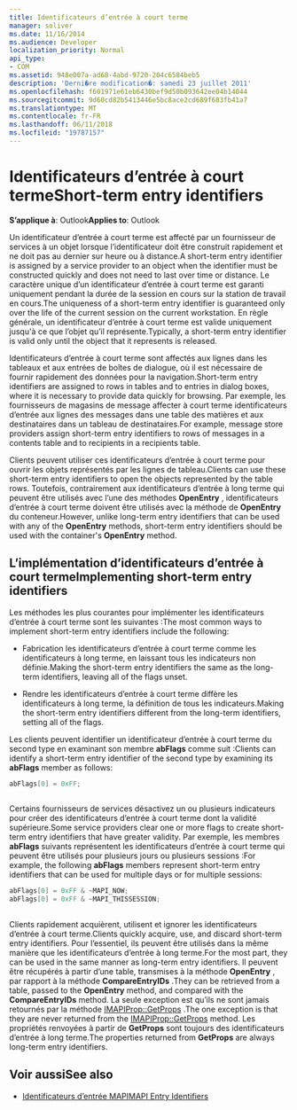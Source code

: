 ```yaml
---
title: Identificateurs d’entrée à court terme
manager: soliver
ms.date: 11/16/2014
ms.audience: Developer
localization_priority: Normal
api_type:
- COM
ms.assetid: 948e007a-ad68-4abd-9720-204c6584beb5
description: 'Derni�re modification�: samedi 23 juillet 2011'
ms.openlocfilehash: f601971e61eb6430bef9d50b093642ee04b14044
ms.sourcegitcommit: 9d60cd82b5413446e5bc8ace2cd689f683fb41a7
ms.translationtype: MT
ms.contentlocale: fr-FR
ms.lasthandoff: 06/11/2018
ms.locfileid: "19787157"
---
```

# <a name="short-term-entry-identifiers"></a><span data-ttu-id="870cc-103">Identificateurs d’entrée à court terme</span><span class="sxs-lookup"><span data-stu-id="870cc-103">Short-term entry identifiers</span></span>

<span data-ttu-id="870cc-104">**S’applique à**: Outlook</span><span class="sxs-lookup"><span data-stu-id="870cc-104">**Applies to**: Outlook</span></span> 
  
<span data-ttu-id="870cc-105">Un identificateur d’entrée à court terme est affecté par un fournisseur de services à un objet lorsque l’identificateur doit être construit rapidement et ne doit pas au dernier sur heure ou à distance.</span><span class="sxs-lookup"><span data-stu-id="870cc-105">A short-term entry identifier is assigned by a service provider to an object when the identifier must be constructed quickly and does not need to last over time or distance.</span></span> <span data-ttu-id="870cc-106">Le caractère unique d’un identificateur d’entrée à court terme est garanti uniquement pendant la durée de la session en cours sur la station de travail en cours.</span><span class="sxs-lookup"><span data-stu-id="870cc-106">The uniqueness of a short-term entry identifier is guaranteed only over the life of the current session on the current workstation.</span></span> <span data-ttu-id="870cc-107">En règle générale, un identificateur d’entrée à court terme est valide uniquement jusqu'à ce que l’objet qu’il représente.</span><span class="sxs-lookup"><span data-stu-id="870cc-107">Typically, a short-term entry identifier is valid only until the object that it represents is released.</span></span> 
  
<span data-ttu-id="870cc-108">Identificateurs d’entrée à court terme sont affectés aux lignes dans les tableaux et aux entrées de boîtes de dialogue, où il est nécessaire de fournir rapidement des données pour la navigation.</span><span class="sxs-lookup"><span data-stu-id="870cc-108">Short-term entry identifiers are assigned to rows in tables and to entries in dialog boxes, where it is necessary to provide data quickly for browsing.</span></span> <span data-ttu-id="870cc-109">Par exemple, les fournisseurs de magasins de message affecter à court terme identificateurs d’entrée aux lignes des messages dans une table des matières et aux destinataires dans un tableau de destinataires.</span><span class="sxs-lookup"><span data-stu-id="870cc-109">For example, message store providers assign short-term entry identifiers to rows of messages in a contents table and to recipients in a recipients table.</span></span> 

<span data-ttu-id="870cc-110">Clients peuvent utiliser ces identificateurs d’entrée à court terme pour ouvrir les objets représentés par les lignes de tableau.</span><span class="sxs-lookup"><span data-stu-id="870cc-110">Clients can use these short-term entry identifiers to open the objects represented by the table rows.</span></span> <span data-ttu-id="870cc-111">Toutefois, contrairement aux identificateurs d’entrée à long terme qui peuvent être utilisés avec l’une des méthodes **OpenEntry** , identificateurs d’entrée à court terme doivent être utilisés avec la méthode de **OpenEntry** du conteneur.</span><span class="sxs-lookup"><span data-stu-id="870cc-111">However, unlike long-term entry identifiers that can be used with any of the **OpenEntry** methods, short-term entry identifiers should be used with the container's **OpenEntry** method.</span></span> 
  
## <a name="implementing-short-term-entry-identifiers"></a><span data-ttu-id="870cc-112">L’implémentation d’identificateurs d’entrée à court terme</span><span class="sxs-lookup"><span data-stu-id="870cc-112">Implementing short-term entry identifiers</span></span>

<span data-ttu-id="870cc-113">Les méthodes les plus courantes pour implémenter les identificateurs d’entrée à court terme sont les suivantes :</span><span class="sxs-lookup"><span data-stu-id="870cc-113">The most common ways to implement short-term entry identifiers include the following:</span></span>
  
- <span data-ttu-id="870cc-114">Fabrication les identificateurs d’entrée à court terme comme les identificateurs à long terme, en laissant tous les indicateurs non définie.</span><span class="sxs-lookup"><span data-stu-id="870cc-114">Making the short-term entry identifiers the same as the long-term identifiers, leaving all of the flags unset.</span></span> 
    
- <span data-ttu-id="870cc-115">Rendre les identificateurs d’entrée à court terme diffère les identificateurs à long terme, la définition de tous les indicateurs.</span><span class="sxs-lookup"><span data-stu-id="870cc-115">Making the short-term entry identifiers different from the long-term identifiers, setting all of the flags.</span></span> 
    
<span data-ttu-id="870cc-116">Les clients peuvent identifier un identificateur d’entrée à court terme du second type en examinant son membre **abFlags** comme suit :</span><span class="sxs-lookup"><span data-stu-id="870cc-116">Clients can identify a short-term entry identifier of the second type by examining its **abFlags** member as follows:</span></span> 
  
```cpp
abFlags[0] = 0xFF;
 
```

<span data-ttu-id="870cc-117">Certains fournisseurs de services désactivez un ou plusieurs indicateurs pour créer des identificateurs d’entrée à court terme dont la validité supérieure.</span><span class="sxs-lookup"><span data-stu-id="870cc-117">Some service providers clear one or more flags to create short-term entry identifiers that have greater validity.</span></span> <span data-ttu-id="870cc-118">Par exemple, les membres **abFlags** suivants représentent les identificateurs d’entrée à court terme qui peuvent être utilisés pour plusieurs jours ou plusieurs sessions :</span><span class="sxs-lookup"><span data-stu-id="870cc-118">For example, the following **abFlags** members represent short-term entry identifiers that can be used for multiple days or for multiple sessions:</span></span> 
  
```cpp
abFlags[0] = 0xFF & ~MAPI_NOW;
abFlags[0] = 0xFF & ~MAPI_THISSESSION;
 
```

<span data-ttu-id="870cc-119">Clients rapidement acquièrent, utilisent et ignorer les identificateurs d’entrée à court terme.</span><span class="sxs-lookup"><span data-stu-id="870cc-119">Clients quickly acquire, use, and discard short-term entry identifiers.</span></span> <span data-ttu-id="870cc-120">Pour l’essentiel, ils peuvent être utilisés dans la même manière que les identificateurs d’entrée à long terme.</span><span class="sxs-lookup"><span data-stu-id="870cc-120">For the most part, they can be used in the same manner as long-term entry identifiers.</span></span> <span data-ttu-id="870cc-121">Il peuvent être récupérés à partir d’une table, transmises à la méthode **OpenEntry** , par rapport à la méthode **CompareEntryIDs** .</span><span class="sxs-lookup"><span data-stu-id="870cc-121">They can be retrieved from a table, passed to the **OpenEntry** method, and compared with the **CompareEntryIDs** method.</span></span> <span data-ttu-id="870cc-122">La seule exception est qu’ils ne sont jamais retournés par la méthode [IMAPIProp::GetProps](imapiprop-getprops.md) .</span><span class="sxs-lookup"><span data-stu-id="870cc-122">The one exception is that they are never returned from the [IMAPIProp::GetProps](imapiprop-getprops.md) method.</span></span> <span data-ttu-id="870cc-123">Les propriétés renvoyées à partir de **GetProps** sont toujours des identificateurs d’entrée à long terme.</span><span class="sxs-lookup"><span data-stu-id="870cc-123">The properties returned from **GetProps** are always long-term entry identifiers.</span></span> 
  
## <a name="see-also"></a><span data-ttu-id="870cc-124">Voir aussi</span><span class="sxs-lookup"><span data-stu-id="870cc-124">See also</span></span>

- [<span data-ttu-id="870cc-125">Identificateurs d’entrée MAPI</span><span class="sxs-lookup"><span data-stu-id="870cc-125">MAPI Entry Identifiers</span></span>](mapi-entry-identifiers.md)

